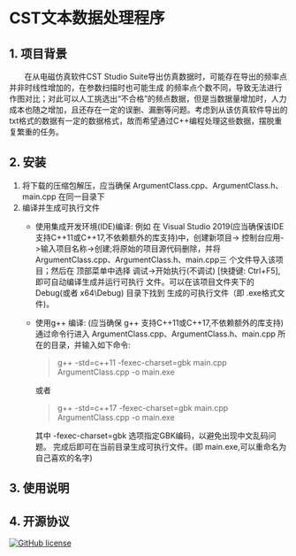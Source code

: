 # CST文本数据处理程序

## 1.  项目背景
&nbsp;&nbsp;&nbsp;&nbsp;&nbsp;&nbsp;&nbsp;在从电磁仿真软件CST Studio Suite导出仿真数据时，可能存在导出的频率点并非时线性增加的，在参数扫描时也可能生成 的频率点个数不同，导致无法进行作图对比；对此可以人工挑选出“不合格”的频点数据，但是当数据量增加时，人力成本也随之增加，且还存在一定的误删、漏删等问题。考虑到从该仿真软件导出的txt格式的数据有一定的数据格式，故而希望通过C++编程处理这些数据，摆脱重复繁重的任务。

## 2. 安装
  1. 将下载的压缩包解压，应当确保 ArgumentClass.cpp、ArgumentClass.h、main.cpp 在同一目录下
  2. 编译并生成可执行文件
        * 使用集成开发环境(IDE)编译: 例如 在 Visual Studio 2019(应当确保该IDE 支持C++11或C++17,不依赖额外的库支持)中，创建新项目->
          控制台应用->输入项目名称->创建;将原始的项目源代码删除，并将ArgumentClass.cpp、ArgumentClass.h、main.cpp三
          个文件导入该项目；然后在 顶部菜单中选择 调试->开始执行(不调试) [快捷键: Ctrl+F5],即可自动编译生成并运行可执行
          文件。可以在该项目文件夹下的 Debug(或者 x64\Debug) 目录下找到 生成的可执行文件（即 .exe格式文件)。
          
        * 使用g++ 编译: (应当确保 g++ 支持C++11或C++17,不依赖额外的库支持)通过命令行进入 ArgumentClass.cpp、ArgumentClass.h、main.cpp
          所在的目录，并输入如下命令:
            >g++ -std=c++11 -fexec-charset=gbk  main.cpp ArgumentClass.cpp -o main.exe
            
            或者
            >g++ -std=c++17 -fexec-charset=gbk  main.cpp ArgumentClass.cpp -o main.exe
            
            其中 -fexec-charset=gbk 选项指定GBK编码，以避免出现中文乱码问题。
            完成后即可在当前目录生成可执行文件。(即 main.exe,可以重命名为自己喜欢的名字)
 
 ## 3. 使用说明


## 4. 开源协议
[![GitHub license](https://img.shields.io/github/license/Longtainbin/CSToutTxt_DataProcess)](https://github.com/Longtainbin/CSToutTxt_DataProcess/blob/master/LICENSE)
